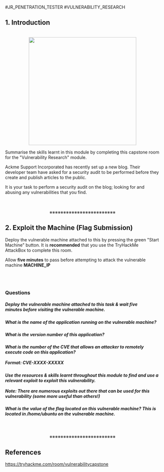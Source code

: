 #JR_PENETRATION_TESTER #VULNERABILITY_RESEARCH

## 1. Introduction
<div align="center"><br><img width=350 src="https://assets.tryhackme.com/additional/vulnerability-module/bug-transparent.png"></div>

Summarise the skills learnt in this module by completing this capstone room for the "Vulnerability Research" module. 

Ackme Support Incorporated has recently set up a new blog. Their developer team have asked for a security audit to be performed before they create and publish articles to the public. 

It is your task to perform a security audit on the blog; looking for and abusing any vulnerabilities that you find.
<div align="center">
<br>
<br>
※※※※※※※※※※※※※※※※※※※※※※※※
<br>
</div>
<!-- PAGE BREAK -->
<div style="page-break-after: always;"></div>

## 2. Exploit the Machine (Flag Submission)

Deploy the vulnerable machine attached to this by pressing the green "Start Machine" button. It is **recommended** that you use the TryHackMe AttackBox to complete this room.

Allow **five minutes** to pass before attempting to attack the vulnerable machine **MACHINE_IP**
<div>
<br>
<br>
</div>

### Questions

##### Deploy the vulnerable machine attached to this task & wait **five minutes** before visiting the vulnerable machine.
##### What is the name of the application running on the vulnerable machine?
##### What is the version number of this application?
##### What is the number of the CVE that allows an attacker to remotely execute code on this application?<br><br>**Format:** CVE-XXXX-XXXXX
##### Use the resources & skills learnt throughout this module to find and use a relevant exploit to exploit this vulnerability.<br><br>**Note:** There are numerous exploits out there that can be used for this vulnerability (some more useful than others!)
##### What is the value of the flag located on this vulnerable machine? This is located in /home/ubuntu on the vulnerable machine.
<div align="center">
<br>
<br>
※※※※※※※※※※※※※※※※※※※※※※※※
<br>
</div>
<!-- PAGE BREAK -->
<div style="page-break-after: always;"></div>

## References

https://tryhackme.com/room/vulnerabilitycapstone